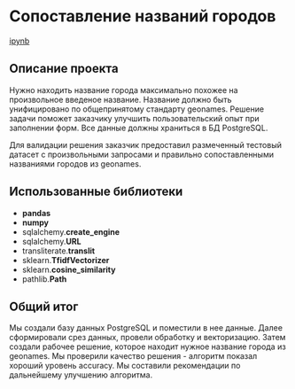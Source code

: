 # Сопоставление названий городов
[ipynb](https://github.com/tkachuk45/geonames/blob/main/geonames/geonames_project.ipynb)

## Описание проекта
Нужно находить название города максимально похожее на произвольное введеное название. Название должно быть унифицировано по общепринятому стандарту geonames. Решение задачи поможет заказчику улучшить пользовательский опыт при заполнении форм. Все данные должны храниться в БД PostgreSQL.

Для валидации решения заказчик предоставил размеченный тестовый датасет с произвольными запросами и правильно сопоставленными названиями городов из geonames.

## Использованные библиотеки
- **pandas**
- **numpy**
- sqlalchemy.**create_engine**
- sqlalchemy.**URL**
- transliterate.**translit**
- sklearn.**TfidfVectorizer**
- sklearn.**cosine_similarity**
- pathlib.**Path**


## Общий итог
Мы создали базу данных PostgreSQL и поместили в нее данные. Далее сформировали срез данных, провели обработку и векторизацию. Затем создали рабочее решение, которое находит нужное название города из geonames. Мы проверили качество решения - алгоритм показал хороший уровень accuracy. Мы составили рекомендации по дальнейшему улучшению алгоритма.

